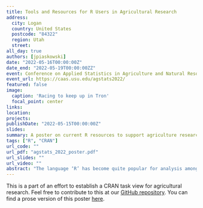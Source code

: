 ```yaml
---
title: Tools and Resources for R Users in Agricultural Research 
address:
  city: Logan
  country: United States
  postcode: "84322"
  region: Utah
  street: 
all_day: true
authors: [jpiaskowski]
date: "2022-05-16T00:00:00Z"
date_end: "2022-05-19T00:00:00ZZ"
event: Conference on Applied Statistics in Agriculture and Natural Resources 
event_url: https://caas.usu.edu/agstats2022/
featured: false
image:
  caption: 'Racing to keep up in Tron'
  focal_point: center
links:
location: 
projects:
publishDate: "2022-05-15T00:00:00Z"
slides: 
summary: A poster on current R resources to support agriculture research. 
tags: ["R", "CRAN"]
url_code: ""
url_pdf: "agstats_2022_poster.pdf"
url_slides: ""
url_video: ""
abstract: "The language ‘R’ has become quite popular for analysis among agriculture researchers. R is powerful and agile language that is constantly undergoing improvements. As an open-source language, its utility is constantly expanded upon by user-contributed packages and additional developer resources. These include whole software packages like Rstudio, as well as tutorials, and cheatsheets. Keeping up with changes and advancements in this dynamic ecosystem is difficult. We have sought to provide resources for R users in agricultural research. We have established a central website to gather all related information, www.agstats.io that includes workshops, tutorials and short instructional blog posts. We also have built an accompanying “R Universe” repository, https://idahoagstats.r-universe.dev intended to serve as a guide to existing R packages serving different facets of agricultural research. Our goal is to help agricultural researchers fully utilize the array of available R resources to reach their goals." 
---
```


This is a part of an effort to establish a CRAN task view for agricultural research. Feel free to contribute to this at our [GitHub repository](https://github.com/IdahoAgStats/ctv-agriculture). You can find a prose version of this poster [here](/post/keeping-up-with-r/). 



